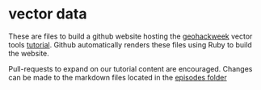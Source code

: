 # vector data

These are files to build a github website hosting the [geohackweek](https://geohackweek.github.io/) vector tools [tutorial](https://geohackweek.github.io/vector). Github automatically renders these files using Ruby to build the website.

Pull-requests to expand on our tutorial content are encouraged. Changes can be made to the markdown files located in the [episodes folder](https://github.com/geohackweek/vector/tree/gh-pages/_episodes)

